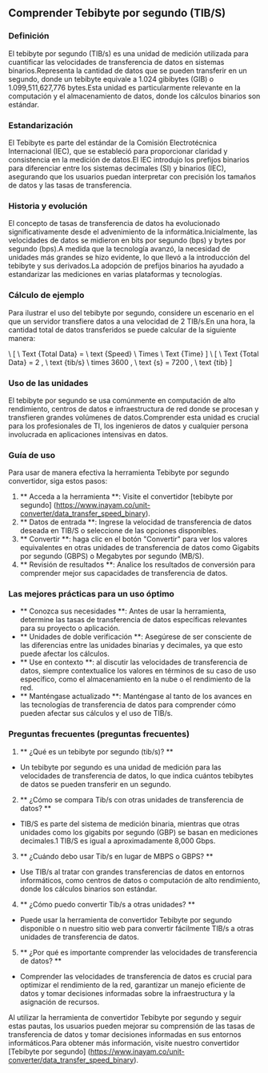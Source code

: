## Comprender Tebibyte por segundo (TIB/S)

### Definición
El tebibyte por segundo (TIB/s) es una unidad de medición utilizada para cuantificar las velocidades de transferencia de datos en sistemas binarios.Representa la cantidad de datos que se pueden transferir en un segundo, donde un tebibyte equivale a 1.024 gibibytes (GIB) o 1.099,511,627,776 bytes.Esta unidad es particularmente relevante en la computación y el almacenamiento de datos, donde los cálculos binarios son estándar.

### Estandarización
El Tebibyte es parte del estándar de la Comisión Electrotécnica Internacional (IEC), que se estableció para proporcionar claridad y consistencia en la medición de datos.El IEC introdujo los prefijos binarios para diferenciar entre los sistemas decimales (SI) y binarios (IEC), asegurando que los usuarios puedan interpretar con precisión los tamaños de datos y las tasas de transferencia.

### Historia y evolución
El concepto de tasas de transferencia de datos ha evolucionado significativamente desde el advenimiento de la informática.Inicialmente, las velocidades de datos se midieron en bits por segundo (bps) y bytes por segundo (bps).A medida que la tecnología avanzó, la necesidad de unidades más grandes se hizo evidente, lo que llevó a la introducción del tebibyte y sus derivados.La adopción de prefijos binarios ha ayudado a estandarizar las mediciones en varias plataformas y tecnologías.

### Cálculo de ejemplo
Para ilustrar el uso del tebibyte por segundo, considere un escenario en el que un servidor transfiere datos a una velocidad de 2 TIB/s.En una hora, la cantidad total de datos transferidos se puede calcular de la siguiente manera:

\ [
\ Text {Total Data} = \ text {Speed} \ Times \ Text {Time}
\]
\ [
\ Text {Total Data} = 2 \, \ text {tib/s} \ times 3600 \, \ text {s} = 7200 \, \ text {tib}
\]

### Uso de las unidades
El tebibyte por segundo se usa comúnmente en computación de alto rendimiento, centros de datos e infraestructura de red donde se procesan y transfieren grandes volúmenes de datos.Comprender esta unidad es crucial para los profesionales de TI, los ingenieros de datos y cualquier persona involucrada en aplicaciones intensivas en datos.

### Guía de uso
Para usar de manera efectiva la herramienta Tebibyte por segundo convertidor, siga estos pasos:

1. ** Acceda a la herramienta **: Visite el convertidor [tebibyte por segundo] (https://www.inayam.co/unit-converter/data_transfer_speed_binary).
2. ** Datos de entrada **: Ingrese la velocidad de transferencia de datos deseada en TIB/S o seleccione de las opciones disponibles.
3. ** Convertir **: haga clic en el botón "Convertir" para ver los valores equivalentes en otras unidades de transferencia de datos como Gigabits por segundo (GBPS) o Megabytes por segundo (MB/S).
4. ** Revisión de resultados **: Analice los resultados de conversión para comprender mejor sus capacidades de transferencia de datos.

### Las mejores prácticas para un uso óptimo
- ** Conozca sus necesidades **: Antes de usar la herramienta, determine las tasas de transferencia de datos específicas relevantes para su proyecto o aplicación.
- ** Unidades de doble verificación **: Asegúrese de ser consciente de las diferencias entre las unidades binarias y decimales, ya que esto puede afectar los cálculos.
- ** Use en contexto **: al discutir las velocidades de transferencia de datos, siempre contextualice los valores en términos de su caso de uso específico, como el almacenamiento en la nube o el rendimiento de la red.
- ** Manténgase actualizado **: Manténgase al tanto de los avances en las tecnologías de transferencia de datos para comprender cómo pueden afectar sus cálculos y el uso de TIB/s.

### Preguntas frecuentes (preguntas frecuentes)

1. ** ¿Qué es un tebibyte por segundo (tib/s)? **
- Un tebibyte por segundo es una unidad de medición para las velocidades de transferencia de datos, lo que indica cuántos tebibytes de datos se pueden transferir en un segundo.

2. ** ¿Cómo se compara Tib/s con otras unidades de transferencia de datos? **
- TIB/S es parte del sistema de medición binaria, mientras que otras unidades como los gigabits por segundo (GBP) se basan en mediciones decimales.1 TIB/S es igual a aproximadamente 8,000 Gbps.

3. ** ¿Cuándo debo usar Tib/s en lugar de MBPS o GBPS? **
- Use TIB/s al tratar con grandes transferencias de datos en entornos informáticos, como centros de datos o computación de alto rendimiento, donde los cálculos binarios son estándar.

4. ** ¿Cómo puedo convertir Tib/s a otras unidades? **
- Puede usar la herramienta de convertidor Tebibyte por segundo disponible o n nuestro sitio web para convertir fácilmente TIB/s a otras unidades de transferencia de datos.

5. ** ¿Por qué es importante comprender las velocidades de transferencia de datos? **
- Comprender las velocidades de transferencia de datos es crucial para optimizar el rendimiento de la red, garantizar un manejo eficiente de datos y tomar decisiones informadas sobre la infraestructura y la asignación de recursos.

Al utilizar la herramienta de convertidor Tebibyte por segundo y seguir estas pautas, los usuarios pueden mejorar su comprensión de las tasas de transferencia de datos y tomar decisiones informadas en sus entornos informáticos.Para obtener más información, visite nuestro convertidor [Tebibyte por segundo] (https://www.inayam.co/unit-converter/data_transfer_speed_binary).